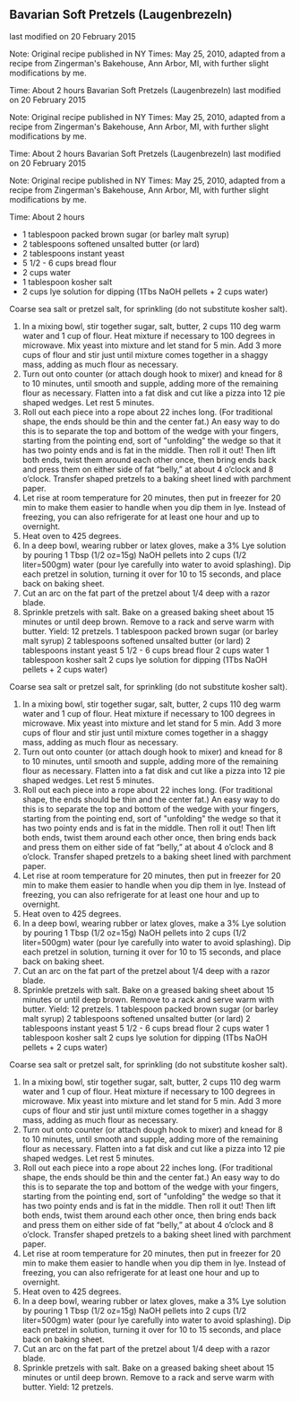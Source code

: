 ## Bavarian Soft Pretzels (Laugenbrezeln)
last modified on 20 February 2015

Note: Original recipe published in NY Times: May 25, 2010, adapted from a recipe from Zingerman's Bakehouse, Ann Arbor, MI, with further slight modifications by me.

Time: About 2 hours 
Bavarian Soft Pretzels (Laugenbrezeln)
last modified on 20 February 2015

Note: Original recipe published in NY Times: May 25, 2010, adapted from a recipe from Zingerman's Bakehouse, Ann Arbor, MI, with further slight modifications by me.

Time: About 2 hours 
Bavarian Soft Pretzels (Laugenbrezeln)
last modified on 20 February 2015

Note: Original recipe published in NY Times: May 25, 2010, adapted from a recipe from Zingerman's Bakehouse, Ann Arbor, MI, with further slight modifications by me.

Time: About 2 hours 
* 1 tablespoon packed brown sugar (or barley malt syrup)
* 2 tablespoons softened unsalted butter (or lard)
* 2 tablespoons instant yeast
* 5 1/2 - 6 cups bread flour
* 2 cups water
* 1 tablespoon kosher salt
* 2 cups lye solution for dipping (1Tbs NaOH pellets + 2 cups water)

Coarse sea salt or pretzel salt, for sprinkling (do not substitute kosher salt). 
1. In a mixing bowl, stir together sugar, salt, butter, 2 cups 110 deg warm water and 1 cup of flour. Heat mixture if necessary to 100 degrees in microwave. Mix yeast into mixture and let stand for 5 min. Add 3 more cups of flour and stir just until mixture comes together in a shaggy mass, adding as much flour as necessary. 
2. Turn out onto counter (or attach dough hook to mixer) and knead for 8 to 10 minutes, until smooth and supple, adding more of the remaining flour as necessary. Flatten into a fat disk and cut like a pizza into 12 pie shaped wedges. Let rest 5 minutes. 
3. Roll out each piece into a rope about 22 inches long. (For traditional shape, the ends should be thin and the center fat.) An easy way to do this is to separate the top and bottom of the wedge with your fingers, starting from the pointing end, sort of "unfolding" the wedge so that it has two pointy ends and is fat in the middle. Then roll it out! Then lift both ends, twist them around each other once, then bring ends back and press them on either side of fat “belly,” at about 4 o’clock and 8 o’clock. Transfer shaped pretzels to a baking sheet lined with parchment paper.
4. Let rise at room temperature for 20 minutes, then put in freezer for 20 min to make them easier to handle when you dip them in lye. Instead of freezing, you can also refrigerate for at least one hour and up to overnight. 
5. Heat oven to 425 degrees. 
6. In a deep bowl, wearing rubber or latex gloves, make a 3% Lye solution by pouring 1 Tbsp (1/2 oz=15g) NaOH pellets into 2 cups (1/2 liter=500gm) water (pour lye carefully into water to avoid splashing). Dip each pretzel in solution, turning it over for 10 to 15 seconds, and place back on baking sheet. 
7. Cut an arc on the fat part of the pretzel about 1/4 deep with a razor blade.
8. Sprinkle pretzels with salt. Bake on a greased baking sheet about 15 minutes or until deep brown. Remove to a rack and serve warm with butter.
Yield: 12 pretzels. 1 tablespoon packed brown sugar (or barley malt syrup)
2 tablespoons softened unsalted butter (or lard)
2 tablespoons instant yeast
5 1/2 - 6 cups bread flour
2 cups water
1 tablespoon kosher salt
2 cups lye solution for dipping (1Tbs NaOH pellets + 2 cups water)

Coarse sea salt or pretzel salt, for sprinkling (do not substitute kosher salt). 
1. In a mixing bowl, stir together sugar, salt, butter, 2 cups 110 deg warm water and 1 cup of flour. Heat mixture if necessary to 100 degrees in microwave. Mix yeast into mixture and let stand for 5 min. Add 3 more cups of flour and stir just until mixture comes together in a shaggy mass, adding as much flour as necessary. 
2. Turn out onto counter (or attach dough hook to mixer) and knead for 8 to 10 minutes, until smooth and supple, adding more of the remaining flour as necessary. Flatten into a fat disk and cut like a pizza into 12 pie shaped wedges. Let rest 5 minutes. 
3. Roll out each piece into a rope about 22 inches long. (For traditional shape, the ends should be thin and the center fat.) An easy way to do this is to separate the top and bottom of the wedge with your fingers, starting from the pointing end, sort of "unfolding" the wedge so that it has two pointy ends and is fat in the middle. Then roll it out! Then lift both ends, twist them around each other once, then bring ends back and press them on either side of fat “belly,” at about 4 o’clock and 8 o’clock. Transfer shaped pretzels to a baking sheet lined with parchment paper.
4. Let rise at room temperature for 20 minutes, then put in freezer for 20 min to make them easier to handle when you dip them in lye. Instead of freezing, you can also refrigerate for at least one hour and up to overnight. 
5. Heat oven to 425 degrees. 
6. In a deep bowl, wearing rubber or latex gloves, make a 3% Lye solution by pouring 1 Tbsp (1/2 oz=15g) NaOH pellets into 2 cups (1/2 liter=500gm) water (pour lye carefully into water to avoid splashing). Dip each pretzel in solution, turning it over for 10 to 15 seconds, and place back on baking sheet. 
7. Cut an arc on the fat part of the pretzel about 1/4 deep with a razor blade.
8. Sprinkle pretzels with salt. Bake on a greased baking sheet about 15 minutes or until deep brown. Remove to a rack and serve warm with butter.
Yield: 12 pretzels.  1 tablespoon packed brown sugar (or barley malt syrup)
2 tablespoons softened unsalted butter (or lard)
2 tablespoons instant yeast
5 1/2 - 6 cups bread flour
2 cups water
1 tablespoon kosher salt
2 cups lye solution for dipping (1Tbs NaOH pellets + 2 cups water)

Coarse sea salt or pretzel salt, for sprinkling (do not substitute kosher salt). 
1. In a mixing bowl, stir together sugar, salt, butter, 2 cups 110 deg warm water and 1 cup of flour. Heat mixture if necessary to 100 degrees in microwave. Mix yeast into mixture and let stand for 5 min. Add 3 more cups of flour and stir just until mixture comes together in a shaggy mass, adding as much flour as necessary. 
2. Turn out onto counter (or attach dough hook to mixer) and knead for 8 to 10 minutes, until smooth and supple, adding more of the remaining flour as necessary. Flatten into a fat disk and cut like a pizza into 12 pie shaped wedges. Let rest 5 minutes. 
3. Roll out each piece into a rope about 22 inches long. (For traditional shape, the ends should be thin and the center fat.) An easy way to do this is to separate the top and bottom of the wedge with your fingers, starting from the pointing end, sort of "unfolding" the wedge so that it has two pointy ends and is fat in the middle. Then roll it out! Then lift both ends, twist them around each other once, then bring ends back and press them on either side of fat “belly,” at about 4 o’clock and 8 o’clock. Transfer shaped pretzels to a baking sheet lined with parchment paper.
4. Let rise at room temperature for 20 minutes, then put in freezer for 20 min to make them easier to handle when you dip them in lye. Instead of freezing, you can also refrigerate for at least one hour and up to overnight. 
5. Heat oven to 425 degrees. 
6. In a deep bowl, wearing rubber or latex gloves, make a 3% Lye solution by pouring 1 Tbsp (1/2 oz=15g) NaOH pellets into 2 cups (1/2 liter=500gm) water (pour lye carefully into water to avoid splashing). Dip each pretzel in solution, turning it over for 10 to 15 seconds, and place back on baking sheet. 
7. Cut an arc on the fat part of the pretzel about 1/4 deep with a razor blade.
8. Sprinkle pretzels with salt. Bake on a greased baking sheet about 15 minutes or until deep brown. Remove to a rack and serve warm with butter.
Yield: 12 pretzels. 
